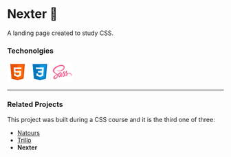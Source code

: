 # Nexter 🏡

A landing page created to study CSS.

### Techonolgies

![HTML](.markdown/html.png "HTML")
![CSS](.markdown/css.png "CSS")
![SASS](.markdown/sass.png "SASS")

---

### Related Projects

This project was built during a CSS course and it is the third one of three:

- [Natours](https://github.com/rodrigo-orlandini/natours)
- [Trillo](https://github.com/rodrigo-orlandini/trillo)
- **Nexter**
